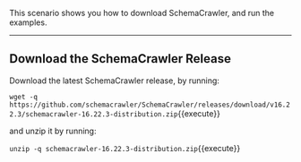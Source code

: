 This scenario shows you how to download SchemaCrawler, and run the examples.

-----

## Download the SchemaCrawler Release
Download the latest SchemaCrawler release, by running:

`wget -q  https://github.com/schemacrawler/SchemaCrawler/releases/download/v16.22.3/schemacrawler-16.22.3-distribution.zip`{{execute}}

and unzip it by running:

`unzip -q schemacrawler-16.22.3-distribution.zip`{{execute}}
